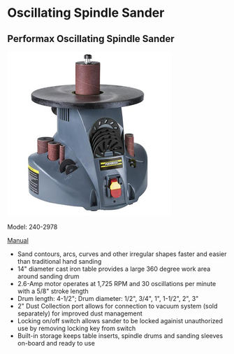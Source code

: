 # Oscillating Spindle Sander

## Performax Oscillating Spindle Sander

![](../.gitbook/assets/image%20%2823%29.png)

Model: 240-2978

[Manual](https://drive.google.com/open?id=1QkVxTgXhBsaQOHFnPYz4UHER_HBUJDsO)

* Sand contours, arcs, curves and other irregular shapes faster and easier than traditional hand sanding
* 14" diameter cast iron table provides a large 360 degree work area around sanding drum
* 2.6-Amp motor operates at 1,725 RPM and 30 oscillations per minute with a 5/8" stroke length
* Drum length: 4-1/2"; Drum diameter: 1/2", 3/4", 1", 1-1/2", 2", 3"
* 2" Dust Collection port allows for connection to vacuum system \(sold separately\) for improved dust management
* Locking on/off switch allows sander to be locked againist unauthorized use by removing locking key from switch
* Built-in storage keeps table inserts, spindle drums and sanding sleeves on-board and ready to use

